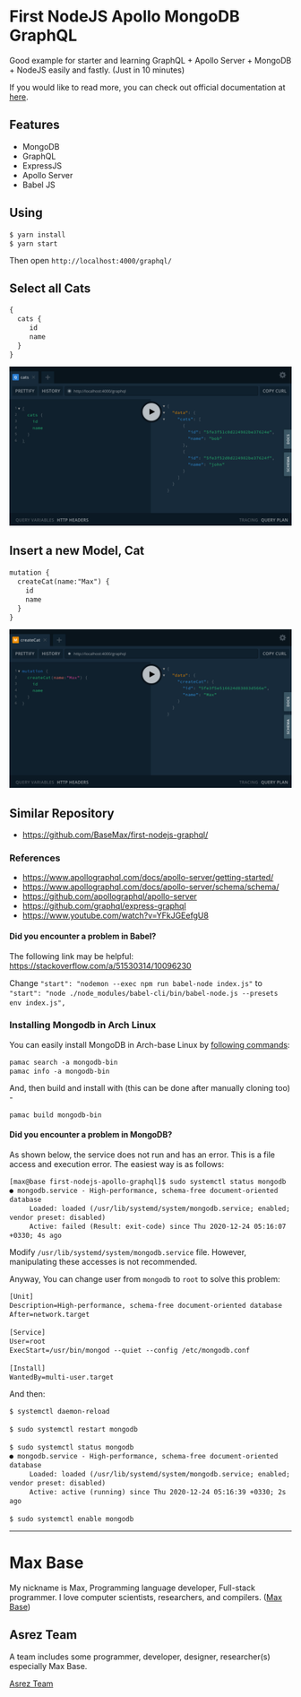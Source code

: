 # First NodeJS Apollo MongoDB GraphQL

Good example for starter and learning GraphQL + Apollo Server + MongoDB + NodeJS easily and fastly. (Just in 10 minutes)

If you would like to read more, you can check out official documentation at [here](https://graphql.org/graphql-js/running-an-express-graphql-server/).

## Features

- MongoDB
- GraphQL
- ExpressJS
- Apollo Server
- Babel JS

## Using

```
$ yarn install
$ yarn start
```

Then open `http://localhost:4000/graphql/`

## Select all Cats

```
{
  cats {
     id
     name
  }
}
```

![Mongodb - select all cats - Apollo GraphQL](screen1.png)

## Insert a new Model, Cat

```
mutation {
  createCat(name:"Max") {
    id
    name
  }
}
```

![mongodb - insert a new model cat - Apollo GraphQL](screen2.png)

## Similar Repository

- https://github.com/BaseMax/first-nodejs-graphql/

### References

- https://www.apollographql.com/docs/apollo-server/getting-started/
- https://www.apollographql.com/docs/apollo-server/schema/schema/
- https://github.com/apollographql/apollo-server
- https://github.com/graphql/express-graphql
- https://www.youtube.com/watch?v=YFkJGEefgU8

#### Did you encounter a problem in Babel?

The following link may be helpful:
https://stackoverflow.com/a/51530314/10096230

Change `"start": "nodemon --exec npm run babel-node index.js"` to `"start": "node ./node_modules/babel-cli/bin/babel-node.js --presets env index.js",`


### Installing Mongodb in Arch Linux

You can easily install MongoDB in Arch-base Linux by [following commands](https://stackoverflow.com/questions/59455725/install-mongodb-on-manjaro):

```
pamac search -a mongodb-bin
pamac info -a mongodb-bin
```

And, then build and install with (this can be done after manually cloning too) -

```
pamac build mongodb-bin
```

#### Did you encounter a problem in MongoDB?

As shown below, the service does not run and has an error.
This is a file access and execution error.
The easiest way is as follows:

```
[max@base first-nodejs-apollo-graphql]$ sudo systemctl status mongodb
● mongodb.service - High-performance, schema-free document-oriented database
     Loaded: loaded (/usr/lib/systemd/system/mongodb.service; enabled; vendor preset: disabled)
     Active: failed (Result: exit-code) since Thu 2020-12-24 05:16:07 +0330; 4s ago
```

Modify `/usr/lib/systemd/system/mongodb.service` file.
However, manipulating these accesses is not recommended.

Anyway, You can change user from `mongodb` to `root` to solve this problem:

```
[Unit]
Description=High-performance, schema-free document-oriented database
After=network.target

[Service]
User=root
ExecStart=/usr/bin/mongod --quiet --config /etc/mongodb.conf

[Install]
WantedBy=multi-user.target
```

And then:

```
$ systemctl daemon-reload

$ sudo systemctl restart mongodb

$ sudo systemctl status mongodb
● mongodb.service - High-performance, schema-free document-oriented database
     Loaded: loaded (/usr/lib/systemd/system/mongodb.service; enabled; vendor preset: disabled)
     Active: active (running) since Thu 2020-12-24 05:16:39 +0330; 2s ago

$ sudo systemctl enable mongodb
```

---------

# Max Base

My nickname is Max, Programming language developer, Full-stack programmer. I love computer scientists, researchers, and compilers. ([Max Base](https://maxbase.org/))

## Asrez Team

A team includes some programmer, developer, designer, researcher(s) especially Max Base.

[Asrez Team](https://www.asrez.com/)
